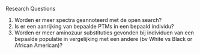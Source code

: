 Research Questions

1. Worden er meer spectra geannoteerd met de open search?
2. Is er een aanrijking van bepaalde PTMs in een bepaald individu?
3. Worden er meer aminozuur substituties gevonden bij individuen van een bepaalde populatie in vergelijking met een andere (bv
White vs Black or African American)?

